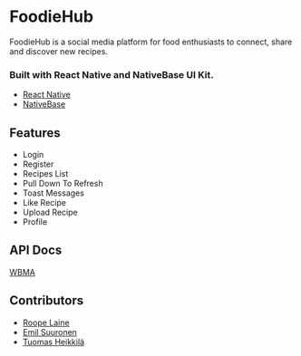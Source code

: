 # FoodieHub
FoodieHub is a social media platform for food enthusiasts to connect, share and discover new recipes.

### Built with React Native and NativeBase UI Kit.
- [React Native](https://reactnative.dev/)
- [NativeBase](https://nativebase.io/)

## Features
- Login
- Register
- Recipes List
- Pull Down To Refresh
- Toast Messages
- Like Recipe
- Upload Recipe
- Profile

## API Docs
[WBMA](https://media.mw.metropolia.fi/wbma/docs/#api-Tag-GetTagFiles)

## Contributors
- [Roope Laine](https://github.com/Liideli)
- [Emil Suuronen](https://github.com/EmilSuuronen)
- [Tuomas Heikkilä](https://github.com/Tuomas01)
